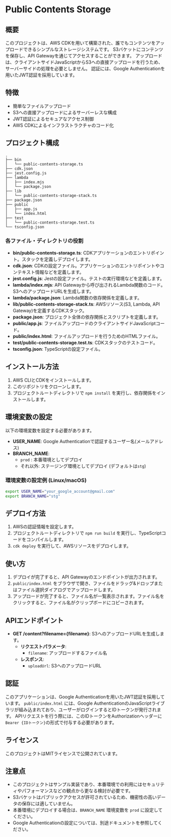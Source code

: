 # Public Contents Storage

## 概要

このプロジェクトは、AWS CDKを用いて構築された、誰でもコンテンツをアップロードできるシンプルなストレージシステムです。 
S3バケットにコンテンツを保存し、API Gatewayを通じてアクセスすることができます。
アップロードは、クライアントサイドJavaScriptからS3への直接アップロードを行うため、サーバーサイドの処理を必要としません。
認証には、Google Authenticationを用いたJWT認証を採用しています。

## 特徴

* 簡単なファイルアップロード
* S3への直接アップロードによるサーバーレスな構成
* JWT認証によるセキュアなアクセス制御
* AWS CDKによるインフラストラクチャのコード化

## プロジェクト構成

```
.
├── bin
│   └── public-contents-storage.ts
├── cdk.json
├── jest.config.js
├── lambda
│   ├── index.mjs
│   └── package.json
├── lib
│   └── public-contents-storage-stack.ts
├── package.json
├── public
│   ├── app.js
│   └── index.html
├── test
│   └── public-contents-storage.test.ts
└── tsconfig.json
```

### 各ファイル・ディレクトリの役割

* **bin/public-contents-storage.ts**: CDKアプリケーションのエントリポイント。スタックを定義しデプロイします。
* **cdk.json**: CDKの設定ファイル。アプリケーションのエントリポイントやコンテキスト情報などを定義します。
* **jest.config.js**: Jestの設定ファイル。テストの実行環境などを定義します。
* **lambda/index.mjs**: API Gatewayから呼び出されるLambda関数のコード。S3へのアップロードURLを生成します。
* **lambda/package.json**: Lambda関数の依存関係を定義します。
* **lib/public-contents-storage-stack.ts**: AWSリソース(S3, Lambda, API Gateway)を定義するCDKスタック。
* **package.json**: プロジェクト全体の依存関係とスクリプトを定義します。
* **public/app.js**: ファイルアップロードのクライアントサイドJavaScriptコード。
* **public/index.html**: ファイルアップロードを行うためのHTMLファイル。
* **test/public-contents-storage.test.ts**: CDKスタックのテストコード。
* **tsconfig.json**: TypeScriptの設定ファイル。

## インストール方法

1. AWS CLIとCDKをインストールします。
2. このリポジトリをクローンします。
3. プロジェクトルートディレクトリで `npm install` を実行し、依存関係をインストールします。

## 環境変数の設定

以下の環境変数を設定する必要があります。

* **USER_NAME**: Google Authenticationで認証するユーザー名(メールアドレス)
* **BRANCH_NAME**: 
    * `prod` : 本番環境としてデプロイ
    * それ以外: ステージング環境としてデプロイ (デフォルトは`stg`)

### 環境変数の設定例 (Linux/macOS)

```bash
export USER_NAME="your_google_account@gmail.com"
export BRANCH_NAME="stg" 
```

## デプロイ方法

1. AWSの認証情報を設定します。
2. プロジェクトルートディレクトリで `npm run build` を実行し、TypeScriptコードをコンパイルします。
3. `cdk deploy` を実行して、AWSリソースをデプロイします。

## 使い方

1. デプロイが完了すると、API Gatewayのエンドポイントが出力されます。
2. `public/index.html` をブラウザで開き、ファイルをドラッグ&ドロップまたはファイル選択ダイアログでアップロードします。
3. アップロードが完了すると、ファイル名が一覧表示されます。ファイル名をクリックすると、ファイル名がクリップボードにコピーされます。


## APIエンドポイント

* **GET /content?filename={filename}**: S3へのアップロードURLを生成します。
    * **リクエストパラメータ**:
        * `filename`: アップロードするファイル名
    * **レスポンス**:
        * `uploadUrl`: S3へのアップロードURL


## 認証

このアプリケーションは、Google Authenticationを用いたJWT認証を採用しています。
`public/index.html` には、Google AuthenticationのJavaScriptライブラリが組み込まれており、ユーザーがログインするとIDトークンが発行されます。
APIリクエストを行う際には、このIDトークンをAuthorizationヘッダーに`Bearer {IDトークン}`の形式で付与する必要があります。

## ライセンス

このプロジェクトはMITライセンスで公開されています。 

## 注意点

* このプロジェクトはサンプル実装であり、本番環境での利用にはセキュリティやパフォーマンスなどの観点から更なる検討が必要です。
* S3バケットはパブリックアクセスが許可されているため、機密性の高いデータの保存には適していません。
* 本番環境にデプロイする場合は、`BRANCH_NAME` 環境変数を `prod` に設定してください。
* Google Authenticationの設定については、別途ドキュメントを参照してください。